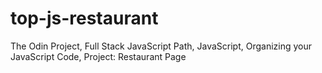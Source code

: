 # top-js-restaurant
The Odin Project, Full Stack JavaScript Path, JavaScript, Organizing your JavaScript Code, Project: Restaurant Page
